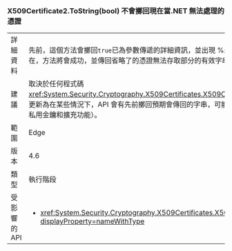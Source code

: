 ### <a name="x509certificate2tostringbool-does-not-throw-now-when-net-cannot-handle-the-certificate"></a>X509Certificate2.ToString(bool) 不會擲回現在當.NET 無法處理的憑證

|   |   |
|---|---|
|詳細資料|先前，這個方法會擲回<code>true</code>已為參數傳遞的詳細資訊，並出現 %未支援的.NET Framework 安裝憑證。 現在，方法將會成功，並傳回省略了的憑證無法存取部分的有效字串。|
|建議|取決於任何程式碼<xref:System.Security.Cryptography.X509Certificates.X509Certificate2.ToString(System.Boolean)>應該更新為在某些情況下，API 會有先前擲回預期會傳回的字串，可能會排除部分的憑證資料 （例如公開金鑰、 私用金鑰和擴充功能）。|
|範圍|Edge|
|版本|4.6|
|類型|執行階段|
|受影響的 API|<ul><li><xref:System.Security.Cryptography.X509Certificates.X509Certificate2.ToString(System.Boolean)?displayProperty=nameWithType></li></ul>|

